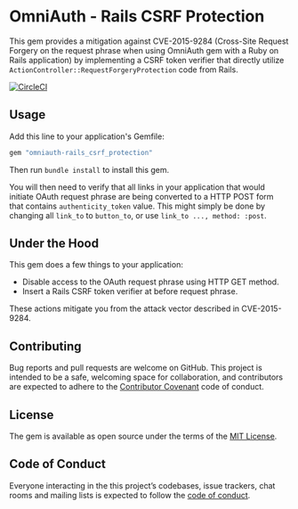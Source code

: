 # OmniAuth - Rails CSRF Protection

This gem provides a mitigation against CVE-2015-9284 (Cross-Site Request
Forgery on the request phrase when using OmniAuth gem with a Ruby on Rails
application) by implementing a CSRF token verifier that directly utilize
`ActionController::RequestForgeryProtection` code from Rails.

[![CircleCI](https://circleci.com/gh/cookpad/omniauth-rails_csrf_protection/tree/master.svg?style=svg)](https://circleci.com/gh/cookpad/omniauth-rails_csrf_protection/tree/master)

## Usage

Add this line to your application's Gemfile:

```ruby
gem "omniauth-rails_csrf_protection"
```

Then run `bundle install` to install this gem.

You will then need to verify that all links in your application that would
initiate OAuth request phrase are being converted to a HTTP POST form that
contains `authenticity_token` value. This might simply be done by changing all
`link_to` to `button_to`, or use `link_to ..., method: :post`.

## Under the Hood

This gem does a few things to your application:

* Disable access to the OAuth request phrase using HTTP GET method.
* Insert a Rails CSRF token verifier at before request phrase.

These actions mitigate you from the attack vector described in CVE-2015-9284.

## Contributing

Bug reports and pull requests are welcome on GitHub. This project is
intended to be a safe, welcoming space for collaboration, and contributors are
expected to adhere to the
[Contributor Covenant](http://contributor-covenant.org) code of conduct.

## License

The gem is available as open source under the terms of the
[MIT License](https://opensource.org/licenses/MIT).

## Code of Conduct

Everyone interacting in the this project’s codebases, issue trackers, chat
rooms and mailing lists is expected to follow the
[code of conduct](https://github.com/cookpad/omniauth-rails_csrf_protection/blob/master/CODE_OF_CONDUCT.md).
